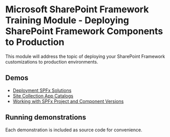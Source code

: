 # Microsoft SharePoint Framework Training Module - Deploying SharePoint Framework Components to Production

This module will address the topic of deploying your SharePoint Framework customizations to production environments.

## Demos

- [Deployment SPFx Solutions](./01-deployment)
- [Site Collection App Catalogs](./02-appcatalogs)
- [Working with SPFx Project and Component Versions](./03-versions)

## Running demonstrations

Each demonstration is included as source code for convenience.